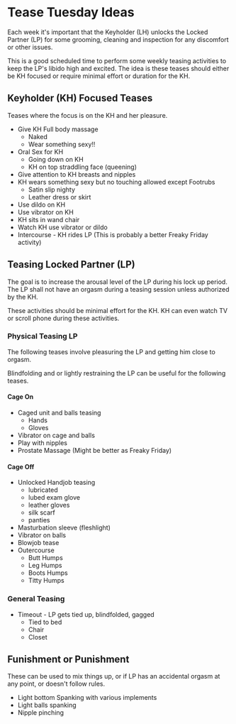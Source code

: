 # Tease Tuesday Ideas

Each week it's important that the Keyholder (LH) unlocks the Locked Partner (LP) for some grooming, cleaning and inspection for any discomfort or other issues.

This is a good scheduled time to perform some weekly teasing activities to keep the LP's libido high and excited.
The idea is these teases should either be KH focused or require minimal effort or duration for the KH.

## Keyholder (KH) Focused Teases

Teases where the focus is on the KH and her pleasure.

* Give KH Full body massage
   * Naked
   * Wear something sexy!!
* Oral Sex for KH
   * Going down on KH
   * KH on top straddling face (queening)
* Give attention to KH breasts and nipples
* KH wears something sexy but no touching allowed except Footrubs
   * Satin slip nighty
   * Leather dress or skirt
* Use dildo on KH
* Use vibrator on KH
* KH sits in wand chair
* Watch KH use vibrator or dildo
* Intercourse - KH rides LP (This is probably a better Freaky Friday activity)

## Teasing Locked Partner (LP)

The goal is to increase the arousal level of the LP during his lock up period.
The LP shall not have an orgasm during a teasing session unless authorized by the KH.

These activities should be minimal effort for the KH.
KH can even watch TV or scroll phone during these activities.

### Physical Teasing LP

The following teases involve pleasuring the LP and getting him close to orgasm.

Blindfolding and or lightly restraining the LP can be useful for the following teases.

#### Cage On

* Caged unit and balls teasing
   * Hands
   * Gloves
 * Vibrator on cage and balls
 * Play with nipples
 * Prostate Massage (Might be better as Freaky Friday)

#### Cage Off

* Unlocked Handjob teasing
   * lubricated
   * lubed exam glove
   * leather gloves
   * silk scarf
   * panties
 * Masturbation sleeve (fleshlight)
 * Vibrator on balls
 * Blowjob tease
 * Outercourse
   * Butt Humps
   * Leg Humps
   * Boots Humps
   * Titty Humps

### General Teasing

* Timeout - LP gets tied up, blindfolded, gagged
   * Tied to bed
   * Chair
   * Closet

## Funishment or Punishment

These can be used to mix things up, or if LP has an accidental orgasm at any point, or doesn't follow rules.

* Light bottom Spanking with various implements
* Light balls spanking
* Nipple pinching

